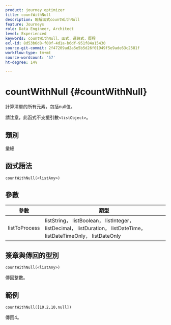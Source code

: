 ```yaml
---
product: journey optimizer
title: countWithNull
description: 瞭解函式countWithNull
feature: Journeys
role: Data Engineer, Architect
level: Experienced
keywords: countWithNull，函式，運算式，歷程
exl-id: 8d53b6d8-f00f-4d1a-b6df-951f84a15430
source-git-commit: 2f47209ad2a5e5b5d26f01949f5e9ade63c2581f
workflow-type: tm+mt
source-wordcount: '57'
ht-degree: 14%

---
```


# countWithNull {#countWithNull}

計算清單的所有元素，包括null值。

請注意，此函式不支援引數`<listObject>`。

## 類別

彙總

## 函式語法

`countWithNull(<listAny>)`

## 參數

| 參數 | 類型 |
|-----------|------------------|
| listToProcess | listString， listBoolean， listInteger， listDecimal， listDuration， listDateTime， listDateTimeOnly， listDateOnly |

## 簽章與傳回的型別

`countWithNull(<listAny>)`

傳回整數。

## 範例

`countWithNull([10,2,10,null])`

傳回4。

